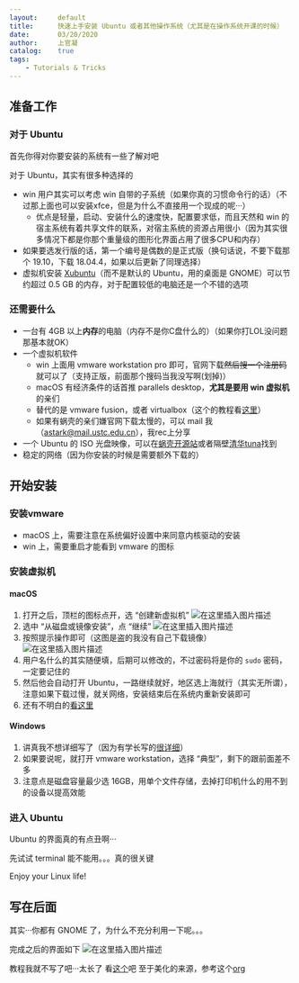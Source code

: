 ```yaml
---
layout:		default
title:		快速上手安装 Ubuntu 或者其他操作系统（尤其是在操作系统开课的时候）
date:		03/20/2020
author:		上官凝
catalog:	true
tags:
	- Tutorials & Tricks
---
```


## 准备工作
### 对于 Ubuntu
首先你得对你要安装的系统有一些了解对吧

对于 Ubuntu，其实有很多种选择的
- win 用户其实可以考虑 win 自带的子系统（如果你真的习惯命令行的话）（不过那上面也可以安装xfce，但是为什么不直接用一个现成的呢···）
	- 优点是轻量，启动、安装什么的速度快，配置要求低，而且天然和 win 的宿主系统有着共享文件的联系，对宿主系统的资源占用很小（因为其实很多情况下都是你那个重量级的图形化界面占用了很多CPU和内存）
- 如果要选发行版的话，第一个编号是偶数的是正式版（换句话说，不要下载那个 19.10，下载 18.04.4，如果以后更新了同理选择）
- 虚拟机安装 [Xubuntu](https://101.ustclug.org/Ch01/#get-vm-images)（而不是默认的 Ubuntu，用的桌面是 GNOME）可以节约超过 0.5 GB 的内存，对于配置较低的电脑还是一个不错的选项
### 还需要什么
- 一台有 4GB 以上**内存**的电脑（内存不是你C盘什么的）（如果你打LOL没问题那基本就OK）
- 一个虚拟机软件
	- win 上面用 vmware workstation pro 即可，官网下载~~然后搜一个注册码~~就可以了（支持正版，前面那个搜码当我没写啊(划掉)）
	- macOS 有经济条件的话首推 parallels desktop，**尤其是要用 win 虚拟机**的亲们
	- 替代的是 vmware fusion，或者 virtualbox（这个的教程看[这里](https://blog.taoky.moe/2019-02-23/installing-os-on-vm.html)）
	- 如果有蜗壳的亲们嫌官网下载太慢的，可以 mail 我（astark@mail.ustc.edu.cn），我rec上分享
- 一个 Ubuntu 的 ISO 光盘映像，可以在[蜗壳开源站](http://mirrors.ustc.edu.cn)或者隔壁[清华tuna](https://mirrors.tuna.tsinghua.edu.cn)找到
- 稳定的网络（因为你安装的时候是需要额外下载的）
## 开始安装
### 安装vmware
- macOS 上，需要注意在系统偏好设置中来同意内核驱动的安装
- win 上，需要重启才能看到 vmware 的图标
### 安装虚拟机
#### macOS
1. 打开之后，顶栏的图标点开，选 “创建新虚拟机”
![在这里插入图片描述](https://img-blog.csdnimg.cn/20200320163232363.png?x-oss-process=image/watermark,type_ZmFuZ3poZW5naGVpdGk,shadow_10,text_aHR0cHM6Ly9ibG9nLmNzZG4ubmV0L3dlaXhpbl80NTQ5NDgxMQ==,size_16,color_FFFFFF,t_70#pic_center)
2. 选中 “从磁盘或镜像安装”，点 “继续”
![在这里插入图片描述](https://img-blog.csdnimg.cn/20200320163533201.png?x-oss-process=image/watermark,type_ZmFuZ3poZW5naGVpdGk,shadow_10,text_aHR0cHM6Ly9ibG9nLmNzZG4ubmV0L3dlaXhpbl80NTQ5NDgxMQ==,size_16,color_FFFFFF,t_70#pic_center)
3. 按照提示操作即可（这图是盗的我没有自己下载镜像）
![在这里插入图片描述](https://img-blog.csdnimg.cn/2020032016383076.png?x-oss-process=image/watermark,type_ZmFuZ3poZW5naGVpdGk,shadow_10,text_aHR0cHM6Ly9ibG9nLmNzZG4ubmV0L3dlaXhpbl80NTQ5NDgxMQ==,size_16,color_FFFFFF,t_70)
4. 用户名什么的其实随便填，后期可以修改的，不过密码将是你的 `sudo` 密码，一定要记住的
5. 然后他会自动打开 Ubuntu，一路继续就好，地区选上海就行（其实无所谓），注意如果下载过慢，就关网络，安装结束后在系统内重新安装即可
6. 还有不明白的[看这里](https://blog.taoky.moe/2019-02-23/installing-os-on-vm.html)
#### Windows
1. 讲真我不想详细写了（因为有学长写的[很详细](https://ibugone.com/blog/2019/02/setup-ubuntu-in-vmware-cn/)）
2. 如果要说呢，就打开 vmware workstation，选择 “典型”，剩下的跟前面差不多
3. 注意点是磁盘容量最少选 16GB，用单个文件存储，去掉打印机什么的用不到的设备以提高效能
### 进入 Ubuntu
Ubuntu 的界面真的有点丑啊···

先试试 terminal 能不能用。。。真的很关键

Enjoy your Linux life!
## 写在后面
其实···你都有 GNOME 了，为什么不充分利用一下呢。。。

完成之后的界面如下
![在这里插入图片描述](https://img-blog.csdnimg.cn/20200320171758791.png?x-oss-process=image/watermark,type_ZmFuZ3poZW5naGVpdGk,shadow_10,text_aHR0cHM6Ly9ibG9nLmNzZG4ubmV0L3dlaXhpbl80NTQ5NDgxMQ==,size_16,color_FFFFFF,t_70)

教程我就不写了吧···太长了
看[这个](https://www.cnblogs.com/feipeng8848/p/8970556.html)吧
至于美化的来源，参考这个[org](https://www.pling.com/s/Gnome)
